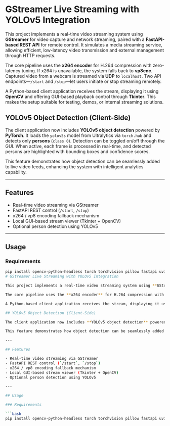 # GStreamer Live Streaming with YOLOv5 Integration

This project implements a real-time video streaming system using **GStreamer** for video capture and network streaming, paired with a **FastAPI-based REST API** for remote control. It simulates a media streaming service, allowing efficient, low-latency video transmission and external management through HTTP requests.

The core pipeline uses the **x264 encoder** for H.264 compression with zero-latency tuning. If x264 is unavailable, the system falls back to **vp8enc**. Captured video from a webcam is streamed via **UDP** to `localhost`. Two API endpoints—`/start` and `/stop`—let users initiate or stop streaming remotely.

A Python-based client application receives the stream, displaying it using **OpenCV** and offering GUI-based playback control through **Tkinter**. This makes the setup suitable for testing, demos, or internal streaming solutions.

## YOLOv5 Object Detection (Client-Side)

The client application now includes **YOLOv5 object detection** powered by **PyTorch**. It loads the `yolov5s` model from Ultralytics via `torch.hub` and detects only **persons** (`class 0`). Detection can be toggled on/off through the GUI. When active, each frame is processed in real-time, and detected persons are highlighted with bounding boxes and confidence scores.

This feature demonstrates how object detection can be seamlessly added to live video feeds, enhancing the system with intelligent analytics capability.

---

## Features

- Real-time video streaming via GStreamer
- FastAPI REST control (`/start`, `/stop`)
- x264 / vp8 encoding fallback mechanism
- Local GUI-based stream viewer (Tkinter + OpenCV)
- Optional person detection using YOLOv5

---

## Usage

### Requirements

```bash
pip install opencv-python-headless torch torchvision pillow fastapi uvicorn
# GStreamer Live Streaming with YOLOv5 Integration

This project implements a real-time video streaming system using **GStreamer** for video capture and network streaming, paired with a **FastAPI-based REST API** for remote control. It simulates a media streaming service, allowing efficient, low-latency video transmission and external management through HTTP requests.

The core pipeline uses the **x264 encoder** for H.264 compression with zero-latency tuning. If x264 is unavailable, the system falls back to **vp8enc**. Captured video from a webcam is streamed via **UDP** to `localhost`. Two API endpoints—`/start` and `/stop`—let users initiate or stop streaming remotely.

A Python-based client application receives the stream, displaying it using **OpenCV** and offering GUI-based playback control through **Tkinter**. This makes the setup suitable for testing, demos, or internal streaming solutions.

## YOLOv5 Object Detection (Client-Side)

The client application now includes **YOLOv5 object detection** powered by **PyTorch**. It loads the `yolov5s` model from Ultralytics via `torch.hub` and detects only **persons** (`class 0`). Detection can be toggled on/off through the GUI. When active, each frame is processed in real-time, and detected persons are highlighted with bounding boxes and confidence scores.

This feature demonstrates how object detection can be seamlessly added to live video feeds, enhancing the system with intelligent analytics capability.

---

## Features

- Real-time video streaming via GStreamer
- FastAPI REST control (`/start`, `/stop`)
- x264 / vp8 encoding fallback mechanism
- Local GUI-based stream viewer (Tkinter + OpenCV)
- Optional person detection using YOLOv5

---

## Usage

### Requirements

```bash
pip install opencv-python-headless torch torchvision pillow fastapi uvicorn
